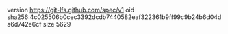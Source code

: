 version https://git-lfs.github.com/spec/v1
oid sha256:4c025506b0cec3392dcdb7440582eaf322361b9ff99c9b24b6d04da6d742e6cf
size 5629
